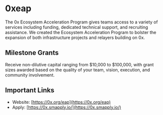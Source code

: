 # 0xeap

The 0x Ecosystem Acceleration Program gives teams access to a variety of services including funding, dedicated technical support, and recruiting assistance. We created the Ecosystem Acceleration Program to bolster the expansion of both infrastructure projects and relayers building on 0x.

## Milestone Grants

Receive non-dilutive capital ranging from $10,000 to $100,000, with grant sizes awarded based on the quality of your team, vision, execution, and community involvement.

## Important Links

* Website: [https://0x.org/eap](https://0x.org/eap)
* Apply: [https://0x.smapply.io/](https://0x.smapply.io/)

